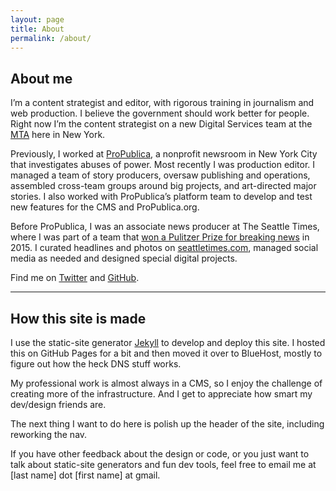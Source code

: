```yaml
---
layout: page
title: About
permalink: /about/
---
```


## About me

I’m a content strategist and editor, with rigorous training in journalism and web production. I believe the government should work better for people. Right now I’m the content strategist on a new Digital Services team at the [MTA](https://new.mta.info/) here in New York.

Previously, I worked at [ProPublica](https://www.propublica.org), a nonprofit newsroom in New York City that investigates abuses of power. Most recently I was production editor. I managed a team of story producers, oversaw publishing and operations, assembled cross-team groups around big projects, and art-directed major stories. I also worked with ProPublica’s platform team to develop and test new features for the CMS and ProPublica.org.

Before ProPublica, I was an associate news producer at The Seattle Times, where I was part of a team that [won a Pulitzer Prize for breaking news](https://www.pulitzer.org/winners/seattle-times-staff) in 2015. I curated headlines and photos on [seattletimes.com](http://seattletimes.com/), managed social media as needed and designed special digital projects.

Find me on [Twitter](https://twitter.com/hannahsbirch) and [GitHub](https://github.com/hannah-birch).

<hr />

## How this site is made

I use the static-site generator [Jekyll](https://jekyllrb.com/) to develop and deploy this site. I hosted this on GitHub Pages for a bit and then moved it over to BlueHost, mostly to figure out how the heck DNS stuff works.

My professional work is almost always in a CMS, so I enjoy the challenge of creating more of the infrastructure. And I get to appreciate how smart my dev/design friends are.

The next thing I want to do here is polish up the header of the site, including reworking the nav.

If you have other feedback about the design or code, or you just want to talk about static-site generators and fun dev tools, feel free to email me at [last name] dot [first name] at gmail.
